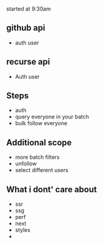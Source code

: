 started at 9:30am

## github api

- auth user

## recurse api

- Auth user

## Steps

- auth
- query everyone in your batch
- bulk follow everyone

## Additional scope

- more batch filters
- unfollow
- select different users

## What i dont' care about

- ssr
- ssg
- perf
- next
- styles
-
